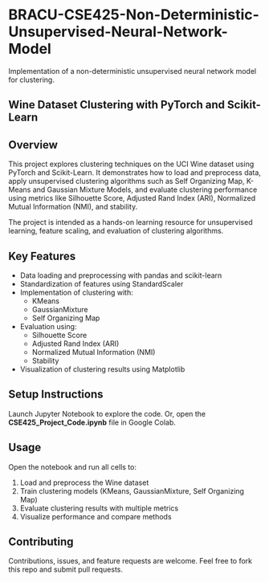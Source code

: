 # BRACU-CSE425-Non-Deterministic-Unsupervised-Neural-Network-Model
Implementation of a non-deterministic unsupervised neural network model for clustering.


Wine Dataset Clustering with PyTorch and Scikit-Learn
--------

Overview
--------
This project explores clustering techniques on the UCI Wine dataset using
PyTorch and Scikit-Learn. It demonstrates how to load and preprocess data,
apply unsupervised clustering algorithms such as Self Organizing Map, K-Means and Gaussian Mixture
Models, and evaluate clustering performance using metrics like Silhouette Score,
Adjusted Rand Index (ARI), Normalized Mutual Information (NMI), and stability.

The project is intended as a hands-on learning resource for unsupervised learning,
feature scaling, and evaluation of clustering algorithms.

Key Features
------------
- Data loading and preprocessing with pandas and scikit-learn
- Standardization of features using StandardScaler
- Implementation of clustering with:
  - KMeans
  - GaussianMixture
  - Self Organizing Map
- Evaluation using:
  - Silhouette Score
  - Adjusted Rand Index (ARI)
  - Normalized Mutual Information (NMI)
  - Stability
- Visualization of clustering results using Matplotlib

Setup Instructions
------------------
Launch Jupyter Notebook to explore the code.
Or, open the **CSE425_Project_Code.ipynb** file in Google Colab.

Usage
-----
Open the notebook and run all cells to:
1. Load and preprocess the Wine dataset
2. Train clustering models (KMeans, GaussianMixture, Self Organizing Map)
3. Evaluate clustering results with multiple metrics
4. Visualize performance and compare methods

Contributing
------------
Contributions, issues, and feature requests are welcome.
Feel free to fork this repo and submit pull requests.
